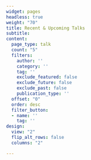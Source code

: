 ```yaml
---
widget: pages
headless: true
weight: "70"
title: Recent & Upcoming Talks
subtitle: 
content:
  page_type: talk
  count: "5"
  filters:
    author: ''
    category: ''
    tag: ''
    exclude_featured: false
    exclude_future: false
    exclude_past: false
    publication_type: ''
  offset: "0"
  order: desc
  filter_button:
  - name: ''
    tag: ''
design:
  view: "2"
  flip_alt_rows: false
  columns: "2"

---
```

